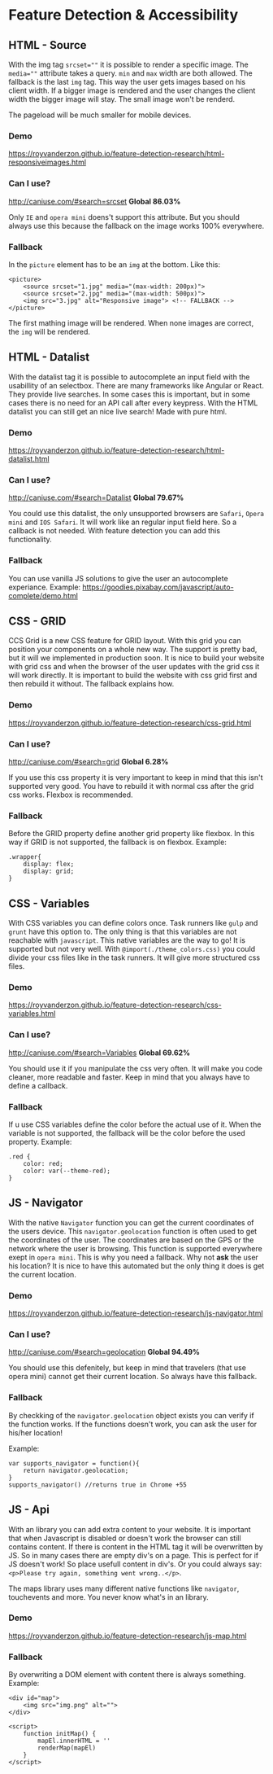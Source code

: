 # Feature Detection & Accessibility
## HTML - Source

With the img tag `srcset=""` it is possible to render a specific image. The `media=""` attribute takes a query. `min` and `max` width are both allowed. The fallback is the last `img` tag. This way the user gets images based on his client width. If a bigger image is rendered and the user changes the client width the bigger image will stay. The small image won't be renderd.

The pageload will be much smaller for mobile devices.

### Demo
https://royvanderzon.github.io/feature-detection-research/html-responsiveimages.html

### Can I use?
http://caniuse.com/#search=srcset
**Global 86.03%**

Only `IE` and `opera mini` doens't support this attribute. But you should always use this because the fallback on the image works 100% everywhere.

### Fallback
In the `picture` element has to be an `img` at the bottom. Like this:

```
<picture>
    <source srcset="1.jpg" media="(max-width: 200px)">
    <source srcset="2.jpg" media="(max-width: 500px)">
    <img src="3.jpg" alt="Responsive image"> <!-- FALLBACK -->
</picture>
```

The first mathing image will be rendered. When none images are correct, 
the `img` will be rendered.

## HTML - Datalist

With the datalist tag it is possible to autocomplete an input field with the usabillity of an selectbox. There are many frameworks like Angular or React. They provide live searches. In some cases this is important, but in some cases there is no need for an API call after every keypress. With the HTML datalist you can still get an nice live search! Made with pure html.

### Demo
https://royvanderzon.github.io/feature-detection-research/html-datalist.html

### Can I use?
http://caniuse.com/#search=Datalist
**Global 79.67%**

You could use this datalist, the only unsupported browsers are `Safari`, `Opera mini` and `IOS Safari`. It will work like an regular input field here. So a callback is not needed. With feature detection you can add this functionality.

### Fallback
You can use vanilla JS solutions to give the user an autocomplete experiance. Example: https://goodies.pixabay.com/javascript/auto-complete/demo.html 

## CSS - GRID

CCS Grid is a new CSS feature for GRID layout. With this grid you can position your components on a whole new way. The support is pretty bad, but it will we implemented in production soon. It is nice to build your website with grid css and when the browser of the user updates with the grid css it will work directly. It is important to build the website with css grid first and then rebuild it without. The fallback explains how.

### Demo
https://royvanderzon.github.io/feature-detection-research/css-grid.html

### Can I use?
http://caniuse.com/#search=grid
**Global 6.28%**

If you use this css property it is very important to keep in mind that this isn't supported very good. You have to rebuild it with normal css after the grid css works. Flexbox is recommended.

### Fallback
Before the GRID property define another grid property like flexbox. In this way if GRID is not supported, the fallback is on flexbox.
Example:
```
.wrapper{
    display: flex;
    display: grid;
}
```

## CSS - Variables

With CSS variables you can define colors once. Task runners like `gulp` and `grunt` have this option to. The only thing is that this variables are not reachable with `javascript`. This native variables are the way to go! It is supported but not very well. With `@import(./theme_colors.css)` you could divide your css files like in the task runners. It will give more structured css files.

### Demo
https://royvanderzon.github.io/feature-detection-research/css-variables.html

### Can I use?
http://caniuse.com/#search=Variables
**Global 69.62%**

You should use it if you manipulate the css very often. It will make you code cleaner, more readable and faster. Keep in mind that you always have to define a callback.

### Fallback
If u use CSS variables define the color before the actual use of it. When the variable is not supported, the fallback will be the color before the used property.
Example:
```
.red {
    color: red;
    color: var(--theme-red);
}
```

## JS - Navigator

With the native `Navigator` function you can get the current coordinates of the users device. This `navigator.geolocation` function is often used to get the coordinates of the user. The coordinates are based on the GPS or the network where the user is browsing. This function is supported everywhere exept in `opera mini`. This is why you need a fallback. Why not __ask__ the user his location? It is nice to have this automated but the only thing it does is get the current location.

### Demo
https://royvanderzon.github.io/feature-detection-research/js-navigator.html

### Can I use?
http://caniuse.com/#search=geolocation
**Global 94.49%**

You should use this defenitely, but keep in mind that travelers (that use opera mini) cannot get their current location. So always have this fallback.

### Fallback
By checkking of the `navigator.geolocation` object exists you can verify if the function works. If the functions doesn't work, you can ask the user for his/her location!

Example:
```
var supports_navigator = function(){
    return navigator.geolocation;
}
supports_navigator() //returns true in Chrome +55
```

## JS - Api

With an library you can add extra content to your website. It is important that when Javascript is disabled or doesn't work the browser can still contains content. If there is content in the HTML tag it will be overwritten by JS. So in many cases there are empty div's on a page. This is perfect for if JS doesn't work! So place usefull content in div's. Or you could always say: `<p>Please try again, something went wrong..</p>`.

The maps library uses many different native functions like `navigator`, touchevents and more. You never know what's in an library.

### Demo
https://royvanderzon.github.io/feature-detection-research/js-map.html

### Fallback
By overwriting a DOM element with content there is always something.
Example:

```
<div id="map">
    <img src="img.png" alt="">
</div>

<script>
    function initMap() {
        mapEl.innerHTML = ''
        renderMap(mapEl)
    }
</script>
```
